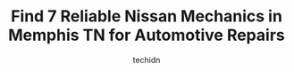 ---
layout: ampstory
image: https://images.unsplash.com/photo-1610475426780-97170243d2c7?ixlib=rb-4.0.3&ixid=MnwxMjA3fDB8MHxwaG90by1wYWdlfHx8fGVufDB8fHx8&auto=format&fit=crop&w=640&h=853&q=80
author: techidn
featured: false
description: Entrust your vehicle to the 7 best Nissan Mechanic in Memphis TN, USA and experience the difference they can make. With their extensive knowledge, state-of-the-art facilities, and commitment
title: Find 7 Reliable Nissan Mechanics in Memphis TN for Automotive Repairs
cover:
   title: Find 7 Reliable Nissan Mechanics in Memphis TN for Automotive Repairs
   subtitle: Rickpate
   background: https://images.unsplash.com/photo-1610475426780-97170243d2c7?ixlib=rb-4.0.3&ixid=MnwxMjA3fDB8MHxwaG90by1wYWdlfHx8fGVufDB8fHx8&auto=format&fit=crop&w=640&h=853&q=80

pages: 
 - layout: thirds
   top: <h1>#1 Goodyear Auto Service</h1>
   bottom: "<p>We were here on vacation and got a hunk of metal in our tire. It couldnt be repaired so we had to replace it. We decided to replace both rear tires. They were able to </p>"
   background: https://www.knot35.com/toplist/wp-content/uploads/2023/06/best-nissan-mechanic-1-in-memphis-tn-1685833143.jpeg
   backgroundblur: true
 - layout: thirds
   top: <h1>#2 Wolfsburg Automotive</h1>
   bottom: "<p>5331 Summer Ave, Memphis, TN 38122, United States</p>"
   background: https://www.knot35.com/toplist/wp-content/uploads/2023/06/best-nissan-mechanic-2-in-memphis-tn-1685833144.jpeg
   cta:
      link: https://www.knot35.com/toplist/find-7-reliable-nissan-mechanics-in-memphis-tn-for-automotive-repairs/
      text: Find 7 Reliable Nissan Mechanics in Memphis TN for Automotive Repairs
 - layout: thirds
   top: <h1>#3 Euro Imports of Memphis Ltd Inc</h1>
   bottom: "<p>2699 Broad Ave, Memphis, TN 38112, United States</p>"
   background: https://www.knot35.com/toplist/wp-content/uploads/2023/06/best-nissan-mechanic-3-in-memphis-tn-1685833144.jpeg
   cta:
      link: https://www.knot35.com/toplist/find-7-reliable-nissan-mechanics-in-memphis-tn-for-automotive-repairs/
      text: Find 7 Reliable Nissan Mechanics in Memphis TN for Automotive Repairs
 - layout: thirds
   top: <h1>#4 Memphis Auto Repair Service Inc</h1>
   bottom: "<p>3378 Summer Ave, Memphis, TN 38122, United States</p>"
   background: https://images.unsplash.com/photo-1496096265110-f83ad7f96608?ixlib=rb-4.0.3&ixid=MnwxMjA3fDB8MHxwaG90by1wYWdlfHx8fGVufDB8fHx8&auto=format&fit=crop&w=640&h=853&q=80
   cta:
      link: https://www.knot35.com/toplist/find-7-reliable-nissan-mechanics-in-memphis-tn-for-automotive-repairs/
      text: Find 7 Reliable Nissan Mechanics in Memphis TN for Automotive Repairs
 - layout: thirds
   top: <h1>#5 AutoNation Nissan Memphis Service Center</h1>
   bottom: "<p>4140 Hacks Cross Rd Suite A, Memphis, TN 38125, United States</p>"
   background: https://images.unsplash.com/photo-1549241520-425e3dfc01cb?ixlib=rb-4.0.3&ixid=MnwxMjA3fDB8MHxwaG90by1wYWdlfHx8fGVufDB8fHx8&auto=format&fit=crop&w=640&h=853&q=80
   cta:
      link: https://www.knot35.com/toplist/find-7-reliable-nissan-mechanics-in-memphis-tn-for-automotive-repairs/
      text: Find 7 Reliable Nissan Mechanics in Memphis TN for Automotive Repairs
 - layout: thirds
   top: <h1>#6 Powerhouse Motors</h1>
   bottom: "<p>500 N Hollywood St, Memphis, TN 38112, United States</p>"
   background: https://images.unsplash.com/photo-1524169358666-79f22534bc6e?ixlib=rb-4.0.3&ixid=MnwxMjA3fDB8MHxwaG90by1wYWdlfHx8fGVufDB8fHx8&auto=format&fit=crop&w=640&h=853&q=80
   cta:
      link: https://www.knot35.com/toplist/find-7-reliable-nissan-mechanics-in-memphis-tn-for-automotive-repairs/
      text: Find 7 Reliable Nissan Mechanics in Memphis TN for Automotive Repairs
 - layout: thirds
   top: <h1>#7 Integrity Auto Service & Repair, Inc</h1>
   bottom: "<p>2822 Whitten Rd, Memphis, TN 38133, United States</p>"
   background: https://images.unsplash.com/photo-1527067829737-402993088e6b?ixlib=rb-4.0.3&ixid=MnwxMjA3fDB8MHxwaG90by1wYWdlfHx8fGVufDB8fHx8&auto=format&fit=crop&w=640&h=853&q=80
   cta:
      link: https://www.knot35.com/toplist/find-7-reliable-nissan-mechanics-in-memphis-tn-for-automotive-repairs/
      text: Find 7 Reliable Nissan Mechanics in Memphis TN for Automotive Repairs
 - layout: thirds
   middle: Continue reading...
   background: https://images.unsplash.com/photo-1613843873231-1447db182f97?ixlib=rb-4.0.3&ixid=MnwxMjA3fDB8MHxwaG90by1wYWdlfHx8fGVufDB8fHx8&auto=format&fit=crop&w=640&h=853&q=80
   cta:
      link: https://www.knot35.com/toplist/find-7-reliable-nissan-mechanics-in-memphis-tn-for-automotive-repairs/
      text: Find 7 Reliable Nissan Mechanics in Memphis TN for Automotive Repairs
      
---